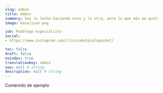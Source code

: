 ```yaml
---
slug: admin
title: Admin
summary: Soy la leche haciendo esto y lo otro, pero lo que más me gusta es scribir cosas sin sentido para rellenar cosas de ejemplo.
image: base/icon.png

job: Podólogo especialista
social:
- https://www.instagram.com/clinicadelpielopezdel/

toc: false
draft: false
noindex: true
translationKey: admin
seo: null # string
description: null # string
---
```

Contenido de ejemplo